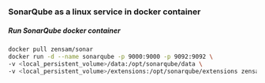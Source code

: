 ### SonarQube as a linux service in docker container

##### Run SonarQube docker container
```bash
docker pull zensam/sonar
docker run -d --name sonarqube -p 9000:9000 -p 9092:9092 \
-v <local_persistent_volume>/data:/opt/sonarqube/data \
-v <local_persistent_volume>/extensions:/opt/sonarqube/extensions zensam/sonar
```
